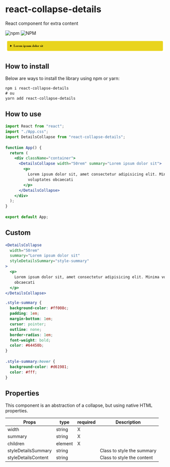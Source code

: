# react-collapse-details

React component for extra content

![npm](https://img.shields.io/npm/v/react-collapse-details)
![NPM](https://img.shields.io/npm/l/react-collapse-details)

![Test Image 1](https://github.com/josellia/img-collapse/blob/master/collapse.PNG)

## How to install

Below are ways to install the library using npm or yarn:

```
npm i react-collapse-details
# ou
yarn add react-collapse-details
```

## How to use

```jsx
import React from "react";
import "./App.css";
import DetailsCollapse from "react-collapse-details";

function App() {
  return (
    <div className="container">
      <DetailsCollapse width="50rem" summary="Lorem ipsum dolor sit">
        <p>
          Lorem ipsum dolor sit, amet consectetur adipisicing elit. Minima
          voluptates obcaecati
        </p>
      </DetailsCollapse>
    </div>
  );
}

export default App;
```

## Custom

```jsx
<DetailsCollapse
  width="50rem"
  summary="Lorem ipsum dolor sit"
  styleDetailsSummary="style-summary"
>
  <p>
    Lorem ipsum dolor sit, amet consectetur adipisicing elit. Minima voluptates
    obcaecati
  </p>
</DetailsCollapse>
```

```css
.style-summary {
  background-color: #ff008c;
  padding: 1em;
  margin-bottom: 1em;
  cursor: pointer;
  outline: none;
  border-radius: 1em;
  font-weight: bold;
  color: #64450b;
}

.style-summary:hover {
  background-color: #d61981;
  color: #fff;
}
```

## Properties

This component is an abstraction of a collapse, but using native HTML properties.

| Props               | type    | required | Description                |
| ------------------- | ------- | -------- | -------------------------- |
| width               | string  | X        |                            |
| summary             | string  | X        |                            |
| children            | element | X        |                            |
| styleDetailsSummary | string  |          | Class to style the summary |
| styleDetailsContent | string  |          | Class to style the content |
